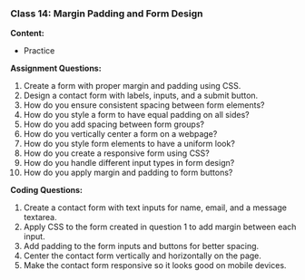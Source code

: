 ### Class 14: Margin Padding and Form Design

**Content:**

- Practice

**Assignment Questions:**

1. Create a form with proper margin and padding using CSS.
2. Design a contact form with labels, inputs, and a submit button.
3. How do you ensure consistent spacing between form elements?
4. How do you style a form to have equal padding on all sides?
5. How do you add spacing between form groups?
6. How do you vertically center a form on a webpage?
7. How do you style form elements to have a uniform look?
8. How do you create a responsive form using CSS?
9. How do you handle different input types in form design?
10. How do you apply margin and padding to form buttons?

**Coding Questions:**

1. Create a contact form with text inputs for name, email, and a message textarea.
2. Apply CSS to the form created in question 1 to add margin between each input.
3. Add padding to the form inputs and buttons for better spacing.
4. Center the contact form vertically and horizontally on the page.
5. Make the contact form responsive so it looks good on mobile devices.
